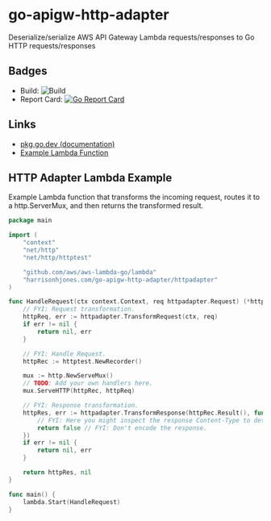 # go-apigw-http-adapter

Deserialize/serialize AWS API Gateway Lambda requests/responses to Go HTTP
requests/responses

## Badges

- Build:
  ![Build](https://github.com/harrisonhjones/go-apigw-http-adapter/workflows/Go/badge.svg)
- Report Card:
  [![Go Report Card](https://goreportcard.com/badge/harrisonhjones.com/go-apigw-http-adapter)](https://goreportcard.com/report/harrisonhjones.com/go-apigw-http-adapter)

## Links

- [pkg.go.dev (documentation)](https://pkg.go.dev/harrisonhjones.com/go-apigw-http-adapter)
- [Example Lambda Function](https://github.com/harrisonhjones/go-apigw-http-adapter-lambda-example)

## HTTP Adapter Lambda Example

Example Lambda function that transforms the incoming request, routes it to a
http.ServerMux, and then returns the transformed result.

```go
package main

import (
	"context"
	"net/http"
	"net/http/httptest"

	"github.com/aws/aws-lambda-go/lambda"
	"harrisonhjones.com/go-apigw-http-adapter/httpadapter"
)

func HandleRequest(ctx context.Context, req httpadapter.Request) (*httpadapter.Response, error) {
	// FYI: Request transformation.
	httpReq, err := httpadapter.TransformRequest(ctx, req)
	if err != nil {
		return nil, err
	}

	// FYI: Handle Request.
	httpRec := httptest.NewRecorder()

	mux := http.NewServeMux()
	// TODO: Add your own handlers here.
	mux.ServeHTTP(httpRec, httpReq)

	// FYI: Response transformation.
	httpRes, err := httpadapter.TransformResponse(httpRec.Result(), func(response *http.Response) bool {
		// FYI: Here you might inspect the response Content-Type to determine if the response should be encoded or not.
		return false // FYI: Don't encode the response.
	})
	if err != nil {
		return nil, err
	}

	return httpRes, nil
}

func main() {
	lambda.Start(HandleRequest)
}
```
